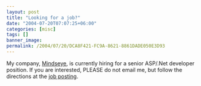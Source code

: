 ```yaml
---
layout: post
title: "Looking for a job?"
date: "2004-07-20T07:07:25+06:00"
categories: [misc]
tags: []
banner_image: 
permalink: /2004/07/20/DCA8F421-FC9A-8621-8861DADE050E3D93
---
```


My company, <a href="http://www.mindseye.com">Mindseye</a>, is currently hiring for a senior ASP/.Net developer position. If you are interested, PLEASE do not email me, but follow the directions at the <a href="http://www.mindseye.com/contact/jobs.cfm?jobid=5">job posting</a>.